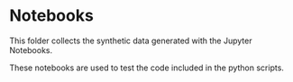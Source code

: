 # Notebooks

This folder collects the synthetic data generated with the Jupyter Notebooks.

These notebooks are used to test the code included in the python scripts.
